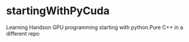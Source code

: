 # startingWithPyCuda
Learning Handson GPU programming starting with python.Pure C++ in a different repo

